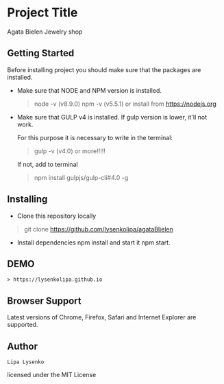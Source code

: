 
# Project Title
Agata Bielen Jewelry shop

## Getting Started
Before installing project you should make sure that the packages are installed.

* Make sure that NODE and NPM version is installed.

    > node -v (v8.9.0)
    > npm -v (v5.5.1)
    or install from https://nodejs.org

* Make sure that GULP v4 is installed.
    If gulp version is lower, it'll not work.

    For this purpose it is necessary to write in the terminal:

    > gulp -v (v4.0) or more!!!!!

    If not, add to terminal

    > npm install gulpjs/gulp-cli#4.0 -g


## Installing
* Clone this repository locally

> git clone https://github.com/lysenkolipa/agataBlielen

* Install dependencies npm install and start it npm start.

## DEMO
    > https://lysenkolipa.github.io

## Browser Support

   Latest versions of Chrome, Firefox, Safari and Internet Explorer are supported.

## Author
    Lipa Lysenko

licensed under the MIT License

